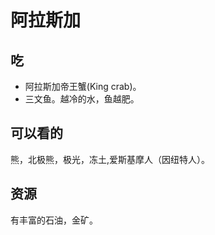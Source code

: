 # 阿拉斯加
## 吃
* 阿拉斯加帝王蟹(King crab)。
* 三文鱼。越冷的水，鱼越肥。

## 可以看的
熊，北极熊，极光，冻土,爱斯基摩人（因纽特人）。

## 资源
有丰富的石油，金矿。